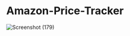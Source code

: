 # Amazon-Price-Tracker
![Screenshot (179)](https://user-images.githubusercontent.com/59863035/132838621-5c0eb24d-9d8d-4e00-b91c-3794625e9173.png)
